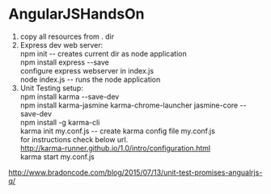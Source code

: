 # AngularJSHandsOn
1) copy all resources from . dir
2) Express dev web server:<br/>
  npm init -- creates current dir as node application<br/>
  npm install express --save<br/>
  configure express webserver in index.js<br/>
  node index.js -- runs the node application<br/>
3) Unit Testing setup:<br/>
  npm install karma --save-dev<br/>
  npm install karma-jasmine karma-chrome-launcher jasmine-core --save-dev<br/>
  npm install -g karma-cli<br/>
  karma init my.conf.js -- create karma config file my.conf.js<br/>
  for instructions check below url.<br/>
  http://karma-runner.github.io/1.0/intro/configuration.html <br/>
  karma start my.conf.js<br/>

http://www.bradoncode.com/blog/2015/07/13/unit-test-promises-angualrjs-q/
